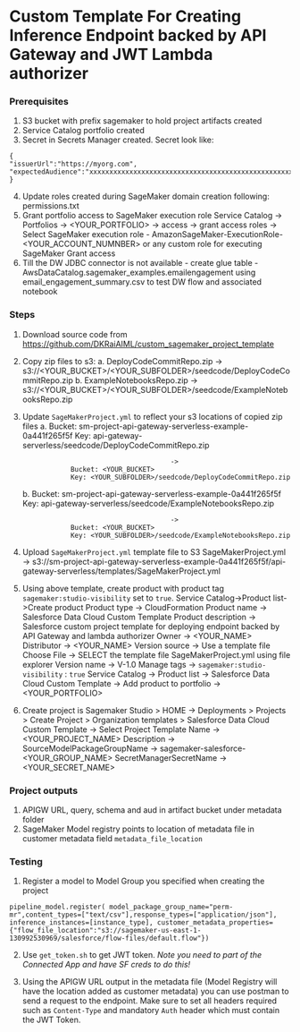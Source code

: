 # Custom Template For Creating Inference Endpoint backed by API Gateway and JWT Lambda authorizer

### Prerequisites

1. S3 bucket with prefix sagemaker to hold project artifacts created
2. Service Catalog portfolio created
3. Secret in Secrets Manager created.
Secret look like:
```
{
"issuerUrl":"https://myorg.com",
"expectedAudience":"xxxxxxxxxxxxxxxxxxxxxxxxxxxxxxxxxxxxxxxxxxxxxxxxxxxxxxxxxxxxxxxxxxxxxxxxxxx"
}
```
4. Update roles created during SageMaker domain creation following: permissions.txt
5. Grant portfolio access to SageMaker execution role
    Service Catalog -> Portfolios -> <YOUR_PORTFOLIO> -> access -> grant access
    roles -> Select SageMaker execution role - AmazonSageMaker-ExecutionRole-<YOUR_ACCOUNT_NUMNBER> or any custom role for executing SageMaker
    Grant access
6. Till the DW JDBC connector is not available - create glue table - AwsDataCatalog.sagemaker_examples.emailengagement using email_engagement_summary.csv to test DW flow and associated notebook


### Steps

1. Download source code from https://github.com/DKRaiAIML/custom_sagemaker_project_template
2. Copy zip files to s3:
    a. DeployCodeCommitRepo.zip -> s3://<YOUR_BUCKET>/<YOUR_SUBFOLDER>/seedcode/DeployCodeCommitRepo.zip
    b. ExampleNotebooksRepo.zip -> s3://<YOUR_BUCKET>/<YOUR_SUBFOLDER>/seedcode/ExampleNotebooksRepo.zip
3. Update `SageMakerProject.yml` to reflect your s3 locations of copied zip files
    a. 
                   Bucket: sm-project-api-gateway-serverless-example-0a441f265f5f
                   Key: api-gateway-serverless/seedcode/DeployCodeCommitRepo.zip

                                            ->
                   Bucket: <YOUR_BUCKET>
                   Key: <YOUR_SUBFOLDER>/seedcode/DeployCodeCommitRepo.zip
    b. 
                   Bucket: sm-project-api-gateway-serverless-example-0a441f265f5f
                   Key: api-gateway-serverless/seedcode/ExampleNotebooksRepo.zip

                                            ->
                   Bucket: <YOUR_BUCKET>
                   Key: <YOUR_SUBFOLDER>/seedcode/ExampleNotebooksRepo.zip
4. Upload `SageMakerProject.yml` template file to S3
    SageMakerProject.yml -> s3://sm-project-api-gateway-serverless-example-0a441f265f5f/api-gateway-serverless/templates/SageMakerProject.yml
5. Using above template, create product with product tag `sagemaker:studio-visibility` set to `true`.
    Service Catalog->Product list->Create product
        Product type -> CloudFormation
        Product name -> Salesforce Data Cloud Custom Template
        Product description -> Salesforce custom project template for deploying endpoint backed by API Gateway and lambda authorizer
        Owner -> <YOUR_NAME>
        Distributor -> <YOUR_NAME>
        Version source -> Use a template file
        Choose File -> SELECT the template file SageMakerProject.yml using file explorer
        Version name -> V-1.0
        Manage tags -> `sagemaker:studio-visibility` : `true`
        Service Catalog -> Product list -> Salesforce Data Cloud Custom Template -> Add product to portfolio -> <YOUR_PORTFOLIO>
6. Create project is Sagemaker
    Studio > HOME -> Deployments > Projects > Create Project > Organization templates > Salesforce Data Cloud Custom Template -> Select Project Template
        Name -> <YOUR_PROJECT_NAME>
        Description -> <optional>
        SourceModelPackageGroupName -> sagemaker-salesforce-<YOUR_GROUP_NAME>
        SecretManagerSecretName -> <YOUR_SECRET_NAME>

### Project outputs
1. APIGW URL, query, schema and aud in artifact bucket under metadata folder
2. SageMaker Model registry points to location of metadata file in customer metadata field `metadata_file_location`

### Testing
1. Register a model to Model Group you specified when creating the project
```
pipeline_model.register( model_package_group_name="perm-mr",content_types=["text/csv"],response_types=["application/json"], inference_instances=[instance_type], customer_metadata_properties={"flow_file_location":"s3://sagemaker-us-east-1-130992530969/salesforce/flow-files/default.flow"})
```
2. Use `get_token.sh` to get JWT token. *Note you need to part of the Connected App and have SF creds to do this!*

3. Using the APIGW URL output in the metadata file (Model Registry will have the location added as customer metadata) you can use postman to send a request to the endpoint. 
Make sure to set all headers required such as `Content-Type` and mandatory `Auth` header which must contain the JWT Token. 

